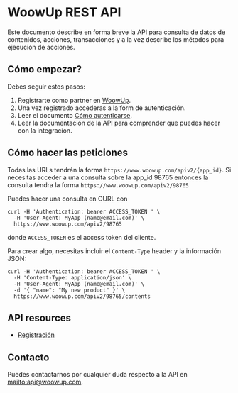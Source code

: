 WoowUp REST API
====================

Este documento describe en forma breve la API para consulta de datos de contenidos, acciones, transacciones y a la vez describe los métodos para ejecución de acciones.

Cómo empezar?
----------------

Debes seguir estos pasos:

1. Registrarte como partner en [WoowUp](http://www.woowup.com).
2. Una vez registrado accederas a la form de autenticación.
3. Leer el documento [Cómo autenticarse](#authentication).
4. Leer la documentación de la API para comprender que puedes hacer con la integración.

Cómo hacer las peticiones
----------------

Todas las URLs tendrán la forma `https://www.woowup.com/apiv2/{app_id}`. Si necesitas acceder a una consulta sobre la app_id 98765 entonces la consulta tendra la forma `https://www.woowup.com/apiv2/98765`

Puedes hacer una consulta en CURL con

```shell
curl -H 'Authentication: bearer ACCESS_TOKEN ' \
  -H 'User-Agent: MyApp (name@email.com)' \
  https://www.woowup.com/apiv2/98765
```

donde `ACCESS_TOKEN` es el access token del cliente.

Para crear algo, necesitas incluir el `Content-Type` header y la información JSON:

```shell
curl -H 'Authentication: bearer ACCESS_TOKEN ' \
  -H 'Content-Type: application/json' \
  -H 'User-Agent: MyApp (name@email.com)' \
  -d '{ "name": "My new product" }' \
  https://www.woowup.com/apiv2/98765/contents
```

API resources
-----------------

* [Registración](https://github.com/woowup/api/blob/master/api/registration.md)


Contacto
----------------------

Puedes contactarnos por cualquier duda respecto a la API en <mailto:api@woowup.com>.
